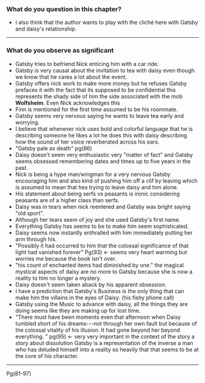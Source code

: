 
### What do you question in this chapter? 
- I also think that the author wants to play with the cliché here with Gatsby and daisy's relationship.

---

### What do you observe as significant
- Gatsby tries to befriend Nick enticing him with a car ride.
- Gatsby is very causal about the invitation to tea with daisy even though we know that he cares a lot about the event.
- Gatsby offers nick work to make more money but he refuses Gatsby prefaces it with the fact that its supposed to be confidential this represents the shady side of him the side associated with the mob **Wolfsheim**. Even Nick acknowledges this 
- Finn is mentioned for the first time assumed to be his roommate.
- Gatsby seems very nervous saying he wants to leave tea early and worrying.
- I believe that whenever nick uses bold and colorful language that he is describing someone he likes a lot he does this with daisy describing how the sound of her voice reverberated across his ears.
- "Gatsby pale as death" pg(86)
- Daisy doesn't seem very enthusiastic very "matter of fact" and Gatsby seems obsessed remembering dates and times up to five years in the past. 
- Nick is being a hype man/wingman for a very nervous Gatsby encouraging him and also kind of pushing him off a clif by leaving which is assumed to mean that hes trying to leave daisy and him alone.
- His statement about being serfs vs peasants is ironic considering peasants are of a higher class than serfs.
- Daisy was in  tears when nick reentered and Gatsby was bright saying "old sport".
- Although her tears seem of joy and she used Gatsby's first name.
- Everything Gatsby has seems to be to make him seem sophisticated. 
- Daisy seems now instantly enthralled with him immediately putting her arm through his.
- "Possibly it had occurred to him that the colossal significance of that light had vanished forever" Pg(93) $\leftarrow$ seems very heart warming but worries me because the book isn't over. 
- "his count of enchanted  items had diminished by one." the magical mystical aspects of daisy are no more to Gatsby because she is now a reality to him no longer a mystery.
- Daisy doesn't seem taken aback by his apparent obsession.
- I have a prediction that Gatsby's Business is the only thing that can make him the villains in the eyes of Daisy.  (his fishy phone call)
- Gatsby using the Music to advance with daisy, all the things they are doing seems like they are making up for lost time.
- "There must have been moments even that afternoon when Daisy tumbled short of his dreams---not through her own fault but because of the colossal vitality of his illusion. It had gone beyond her beyond everything. " pg(95) $\leftarrow$ very very important in the context of the story a story about dissolution Gatsby is a representation of the inverse a man who has deluded himself into a reality so heavily that that seems to be at the core of his character.

---
Pg(81-97)
